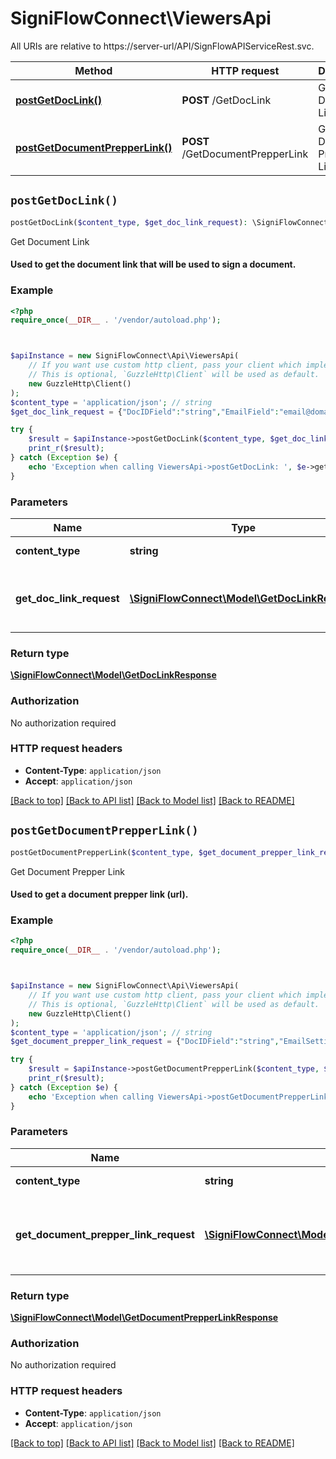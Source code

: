 # SigniFlowConnect\ViewersApi

All URIs are relative to https://server-url/API/SignFlowAPIServiceRest.svc.

Method | HTTP request | Description
------------- | ------------- | -------------
[**postGetDocLink()**](ViewersApi.md#postGetDocLink) | **POST** /GetDocLink | Get Document Link
[**postGetDocumentPrepperLink()**](ViewersApi.md#postGetDocumentPrepperLink) | **POST** /GetDocumentPrepperLink | Get Document Prepper Link


## `postGetDocLink()`

```php
postGetDocLink($content_type, $get_doc_link_request): \SigniFlowConnect\Model\GetDocLinkResponse
```

Get Document Link

#### Used to get the document link that will be used to sign a document.

### Example

```php
<?php
require_once(__DIR__ . '/vendor/autoload.php');



$apiInstance = new SigniFlowConnect\Api\ViewersApi(
    // If you want use custom http client, pass your client which implements `GuzzleHttp\ClientInterface`.
    // This is optional, `GuzzleHttp\Client` will be used as default.
    new GuzzleHttp\Client()
);
$content_type = 'application/json'; // string
$get_doc_link_request = {"DocIDField":"string","EmailField":"email@domain.com","ReturnURLField":"string","TokenField":{"TokenExpiryField":"2019-08-24T14:15:22Z","TokenField":"aaa111"}}; // \SigniFlowConnect\Model\GetDocLinkRequest | ##### Get Document Link Request Model

try {
    $result = $apiInstance->postGetDocLink($content_type, $get_doc_link_request);
    print_r($result);
} catch (Exception $e) {
    echo 'Exception when calling ViewersApi->postGetDocLink: ', $e->getMessage(), PHP_EOL;
}
```

### Parameters

Name | Type | Description  | Notes
------------- | ------------- | ------------- | -------------
 **content_type** | **string**|  | [default to &#39;application/json&#39;]
 **get_doc_link_request** | [**\SigniFlowConnect\Model\GetDocLinkRequest**](../Model/GetDocLinkRequest.md)| ##### Get Document Link Request Model | [optional]

### Return type

[**\SigniFlowConnect\Model\GetDocLinkResponse**](../Model/GetDocLinkResponse.md)

### Authorization

No authorization required

### HTTP request headers

- **Content-Type**: `application/json`
- **Accept**: `application/json`

[[Back to top]](#) [[Back to API list]](../../README.md#endpoints)
[[Back to Model list]](../../README.md#models)
[[Back to README]](../../README.md)

## `postGetDocumentPrepperLink()`

```php
postGetDocumentPrepperLink($content_type, $get_document_prepper_link_request): \SigniFlowConnect\Model\GetDocumentPrepperLinkResponse
```

Get Document Prepper Link

#### Used to get a document prepper link (url).

### Example

```php
<?php
require_once(__DIR__ . '/vendor/autoload.php');



$apiInstance = new SigniFlowConnect\Api\ViewersApi(
    // If you want use custom http client, pass your client which implements `GuzzleHttp\ClientInterface`.
    // This is optional, `GuzzleHttp\Client` will be used as default.
    new GuzzleHttp\Client()
);
$content_type = 'application/json'; // string
$get_document_prepper_link_request = {"DocIDField":"string","EmailSettingField":0,"ReturnURLField":"string","TokenField":{"TokenExpiryField":"2019-08-24T14:15:22Z","TokenField":"aaa111"}}; // \SigniFlowConnect\Model\GetDocumentPrepperLinkRequest | ##### Get Document Prepper Link Request Model

try {
    $result = $apiInstance->postGetDocumentPrepperLink($content_type, $get_document_prepper_link_request);
    print_r($result);
} catch (Exception $e) {
    echo 'Exception when calling ViewersApi->postGetDocumentPrepperLink: ', $e->getMessage(), PHP_EOL;
}
```

### Parameters

Name | Type | Description  | Notes
------------- | ------------- | ------------- | -------------
 **content_type** | **string**|  | [default to &#39;application/json&#39;]
 **get_document_prepper_link_request** | [**\SigniFlowConnect\Model\GetDocumentPrepperLinkRequest**](../Model/GetDocumentPrepperLinkRequest.md)| ##### Get Document Prepper Link Request Model | [optional]

### Return type

[**\SigniFlowConnect\Model\GetDocumentPrepperLinkResponse**](../Model/GetDocumentPrepperLinkResponse.md)

### Authorization

No authorization required

### HTTP request headers

- **Content-Type**: `application/json`
- **Accept**: `application/json`

[[Back to top]](#) [[Back to API list]](../../README.md#endpoints)
[[Back to Model list]](../../README.md#models)
[[Back to README]](../../README.md)
